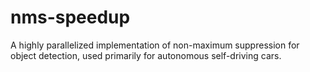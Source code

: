 # nms-speedup
A highly parallelized implementation of non-maximum suppression for object detection, used primarily for autonomous self-driving cars.
